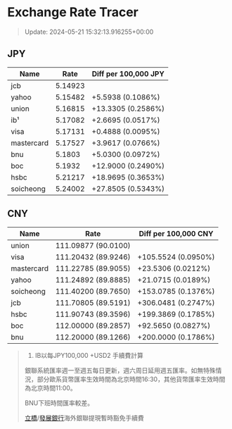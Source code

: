 # Exchange Rate Tracer

> Update: 2024-05-21 15:32:13.916255+00:00

## JPY

| Name       |    Rate | Diff per 100,000 JPY   |
|------------|---------|------------------------|
| jcb        | 5.14923 |                        |
| yahoo      | 5.15482 | +5.5938 (0.1086%)      |
| union      | 5.16815 | +13.3305 (0.2586%)     |
| ib¹        | 5.17082 | +2.6695 (0.0517%)      |
| visa       | 5.17131 | +0.4888 (0.0095%)      |
| mastercard | 5.17527 | +3.9617 (0.0766%)      |
| bnu        | 5.1803  | +5.0300 (0.0972%)      |
| boc        | 5.1932  | +12.9000 (0.2490%)     |
| hsbc       | 5.21217 | +18.9695 (0.3653%)     |
| soicheong  | 5.24002 | +27.8505 (0.5343%)     |

## CNY

| Name       | Rate                | Diff per 100,000 CNY   |
|------------|---------------------|------------------------|
| union      | 111.09877	(90.0100) |                        |
| visa       | 111.20432	(89.9246) | +105.5524 (0.0950%)    |
| mastercard | 111.22785	(89.9055) | +23.5306 (0.0212%)     |
| yahoo      | 111.24892	(89.8885) | +21.0715 (0.0189%)     |
| soicheong  | 111.40200	(89.7650) | +153.0785 (0.1376%)    |
| jcb        | 111.70805	(89.5191) | +306.0481 (0.2747%)    |
| hsbc       | 111.90743	(89.3596) | +199.3869 (0.1785%)    |
| boc        | 112.00000	(89.2857) | +92.5650 (0.0827%)     |
| bnu        | 112.20000	(89.1266) | +200.0000 (0.1786%)    |


> 1. IB以每JPY100,000 +USD2 手續費計算
>
> 銀聯系統匯率週一至週五每日更新，週六周日延用週五匯率。如無特殊情況，部分歐系貨幣匯率生效時間為北京時間16:30，其他貨幣匯率生效時間為北京時間11:00。
>
> BNU下班時間匯率較差。
>
> [立橋](https://www.wlbank.com.mo/uploads/ueditor/file/20181211/1544536513900230.pdf)/[發展銀行](https://www.mdb.com.mo/Service_Charges_20230728.pdf)海外銀聯提現暫時豁免手續費

